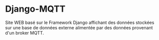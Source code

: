 # Django-MQTT
Site WEB basé sur le Framework Django affichant des données stockées sur une base de données externe alimentée par des données provenant d'un broker MQTT.
